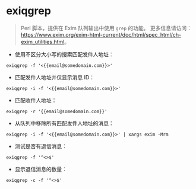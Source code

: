 # exiqgrep

> Perl 脚本，提供在 Exim 队列输出中使用 `grep` 的功能。
> 更多信息请访问：<https://www.exim.org/exim-html-current/doc/html/spec_html/ch-exim_utilities.html>。

- 使用不区分大小写的搜索匹配发件人地址：

`exiqgrep -f '<{{email@somedomain.com}}>'`

- 匹配发件人地址并仅显示消息 ID：

`exiqgrep -i -f '<{{email@somedomain.com}}>'`

- 匹配收件人地址：

`exiqgrep -r '{{email@somedomain.com}}'`

- 从队列中移除所有匹配发件人地址的消息：

`exiqgrep -i -f '<{{email@somedomain.com}}>' | xargs exim -Mrm`

- 测试是否有退信消息：

`exiqgrep -f '^<>$'`

- 显示退信消息的数量：

`exiqgrep -c -f '^<>$'`